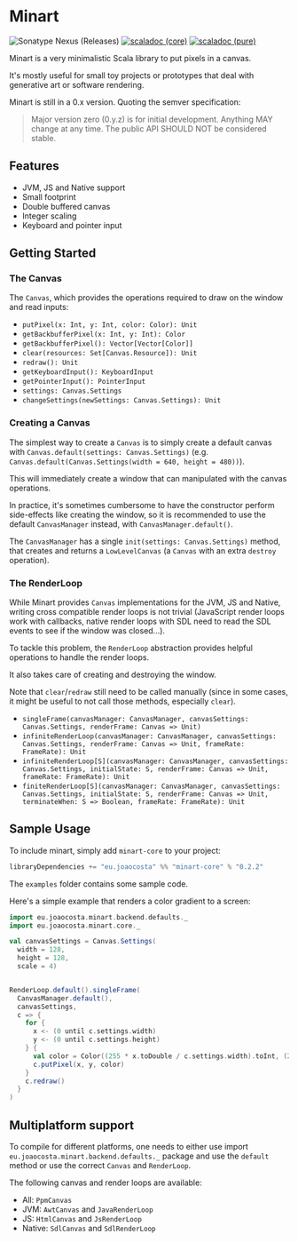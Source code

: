 # Minart

![Sonatype Nexus (Releases)](https://img.shields.io/nexus/r/eu.joaocosta/minart-core_2.13?server=https%3A%2F%2Foss.sonatype.org)
 [![scaladoc (core)](https://javadoc.io/badge2/eu.joaocosta/minart-core_2.13/scaladoc%20%28core%29.svg)](https://javadoc.io/doc/eu.joaocosta/minart-core_2.13) 
 [![scaladoc (pure)](https://javadoc.io/badge2/eu.joaocosta/minart-pure_2.13/scaladoc%20%28pure%29.svg)](https://javadoc.io/doc/eu.joaocosta/minart-pure_2.13) 

Minart is a very minimalistic Scala library to put pixels in a canvas.

It's mostly useful for small toy projects or prototypes that deal with
generative art or software rendering.

Minart is still in a 0.x version. Quoting the semver specification:
> Major version zero (0.y.z) is for initial development. Anything MAY change at any time. The public API SHOULD NOT be considered stable.

## Features

* JVM, JS and Native support
* Small footprint
* Double buffered canvas
* Integer scaling
* Keyboard and pointer input

## Getting Started

### The Canvas

The `Canvas`, which provides the operations required to draw on the window and read inputs:

* `putPixel(x: Int, y: Int, color: Color): Unit`
* `getBackbufferPixel(x: Int, y: Int): Color`
* `getBackbufferPixel(): Vector[Vector[Color]]`
* `clear(resources: Set[Canvas.Resource]): Unit`
* `redraw(): Unit`
* `getKeyboardInput(): KeyboardInput`
* `getPointerInput(): PointerInput`
* `settings: Canvas.Settings`
* `changeSettings(newSettings: Canvas.Settings): Unit`

### Creating a Canvas

The simplest way to create a `Canvas` is to simply create a default canvas with
`Canvas.default(settings: Canvas.Settings)`
(e.g. `Canvas.default(Canvas.Settings(width = 640, height = 480))`).

This will immediately create a window that can manipulated with the canvas operations.

In practice, it's sometimes cumbersome to have the constructor perform side-effects like
creating the window, so it is recommended to use the default `CanvasManager` instead, with
`CanvasManager.default()`.

The `CanvasManager` has a single `init(settings: Canvas.Settings)` method, that creates
and returns a `LowLevelCanvas` (a `Canvas` with an extra `destroy` operation).

### The RenderLoop

While Minart provides `Canvas` implementations for the JVM, JS and Native, writing
cross compatible render loops is not trivial
(JavaScript render loops work with callbacks, native render loops with SDL need to
read the SDL events to see if the window was closed...).

To tackle this problem, the `RenderLoop` abstraction provides helpful operations
to handle the render loops.

It also takes care of creating and destroying the window.

Note that `clear`/`redraw` still need to be called manually (since in some cases, it might be useful to not call those methods, especially `clear`).

* `singleFrame(canvasManager: CanvasManager, canvasSettings: Canvas.Settings, renderFrame: Canvas => Unit)`
* `infiniteRenderLoop(canvasManager: CanvasManager, canvasSettings: Canvas.Settings, renderFrame: Canvas => Unit, frameRate: FrameRate): Unit`
* `infiniteRenderLoop[S](canvasManager: CanvasManager, canvasSettings: Canvas.Settings, initialState: S, renderFrame: Canvas => Unit, frameRate: FrameRate): Unit`
* `finiteRenderLoop[S](canvasManager: CanvasManager, canvasSettings: Canvas.Settings, initialState: S, renderFrame: Canvas => Unit, terminateWhen: S => Boolean, frameRate: FrameRate): Unit`

## Sample Usage

To include minart, simply add `minart-core` to your project:

```scala
libraryDependencies += "eu.joaocosta" %% "minart-core" % "0.2.2"
```

The `examples` folder contains some sample code.

Here's a simple example that renders a color gradient to a screen:

```scala
import eu.joaocosta.minart.backend.defaults._
import eu.joaocosta.minart.core._

val canvasSettings = Canvas.Settings(
  width = 128,
  height = 128,
  scale = 4)


RenderLoop.default().singleFrame(
  CanvasManager.default(),
  canvasSettings,
  c => {
    for {
      x <- (0 until c.settings.width)
      y <- (0 until c.settings.height)
    } {
      val color = Color((255 * x.toDouble / c.settings.width).toInt, (255 * y.toDouble / c.settings.height).toInt, 255)
      c.putPixel(x, y, color)
    }
    c.redraw()
  }
)
```

## Multiplatform support

To compile for different platforms, one needs to either use import `eu.joaocosta.minart.backend.defaults._`
package and use the `default` method or use the correct `Canvas` and `RenderLoop`.

The following canvas and render loops are available:
* All: `PpmCanvas`
* JVM: `AwtCanvas` and `JavaRenderLoop`
* JS: `HtmlCanvas` and `JsRenderLoop`
* Native: `SdlCanvas` and `SdlRenderLoop`
